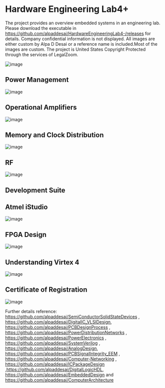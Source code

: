 # Hardware Engineering Lab4+

The project provides an overview embedded systems in an engineering lab. Please download the executable in https://github.com/alpaddesai/HardwareEngineeringLab4-/releases for details. 
Company confidential information is not displayed. All images are either custom by Alpa D Desai or a reference name is included.Most of the images are custom. The project is United States Copyright Protected through the services of LegalZoom.

![image](MainWindow.png)

## Power Management
![image](PowerManagement.png)

## Operational Amplifiers
![image](OpAmplifiers.png)

## Memory and Clock Distribution
![image](ClkDistribution.png)

## RF 
![image](WirelessRFImage.png)

## Development Suite
## Atmel iStudio 
![image](DevelopmentSuiteTool.png)

## FPGA Design 
![image](FPGADesign.png)

## Understanding Virtex 4
![image](FPGAUnderstanding.png)

## Certificate of Registration
![image](USCopyrightCertificateofRegistration.png)


Further details reference: https://github.com/alpaddesai/SemiConductorSolidStateDevices , https://github.com/alpaddesai/DigitalIC_VLSIDesign, https://github.com/alpaddesai/PCBDesignProcess , https://github.com/alpaddesai/PowerDistributionNetworks , https://github.com/alpaddesai/PowerElectronics , https://github.com/alpaddesai/SystemVerilog , https://github.com/alpaddesai/AnalogDesign, https://github.com/alpaddesai/PCBSignalIntegrity_EEM , https://github.com/alpaddesai/Computer-Networking , https://github.com/alpaddesai/ICPackageDesign ,https://github.com/alpaddesai/DigitalLogicHDL, https://github.com/alpaddesai/EmbeddedDesign and  https://github.com/alpaddesai/ComputerArchitecture 

